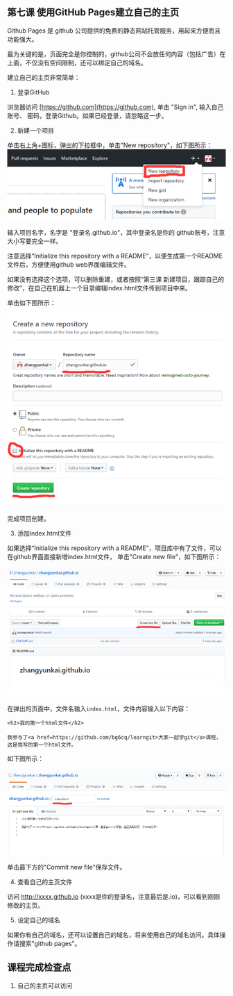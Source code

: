 ## 第七课 使用GitHub Pages建立自己的主页

Github Pages 是 github 公司提供的免费的静态网站托管服务，用起来方便而且功能强大。

最为关键的是，页面完全是你控制的，github公司不会放任何内容（包括广告）在上面，不仅没有空间限制，还可以绑定自己的域名。

建立自己的主页非常简单：

1. 登录GitHub

浏览器访问 [https://github.com](https://github.com), 单击 "Sign in", 输入自己账号、
密码，登录Github。如果已经登录，请忽略这一步。

2. 新建一个项目

单击右上角+图标，弹出的下拉框中，单击"New repository"，如下图所示：
![New](img/1.png)

输入项目名字，名字是 "登录名.github.io"，其中登录名是你的 github账号，注意大小写要完全一样。

注意选择“Initialize this repository with a README”，以便生成第一个README文件后，方便使用github web界面编辑文件。

如果没有选择这个选项，可以删除重建，或者按照“第三课 新建项目，跟踪自己的修改”，在自己在机器上一个目录编辑index.html文件传到项目中来。

单击如下图所示：

![create](img/2.png)

完成项目创建。

3. 添加index.html文件

如果选择“Initialize this repository with a README”，项目库中有了文件，可以在github界面直接新增index.html文件，
单击"Create new file"，如下图所示：

![index](img/3.png)

在弹出的页面中，文件名输入`index.html`，文件内容输入以下内容：
```
<h2>我的第一个html文件</h2>

我参与了<a href=https://github.com/bg6cq/learngit>大家一起学git</a>课程，这是我写的第一个html文件。
```
如下图所示：

![index](img/4.png)

单击最下方的"Commit new file"保存文件。

4. 查看自己的主页文件

访问 http://xxxx.github.io (xxxx是你的登录名，注意最后是.io)，可以看到刚刚修改的主页。

5. 设定自己的域名

如果你有自己的域名，还可以设置自己的域名，将来使用自己的域名访问。具体操作请搜索"github pages"。


## 课程完成检查点

1. 自己的主页可以访问